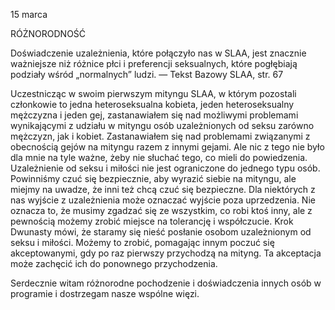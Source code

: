 15 marca

RÓŻNORODNOŚĆ

 Doświadczenie uzależnienia, które połączyło nas w SLAA, jest znacznie ważniejsze niż różnice płci i preferencji seksualnych, które pogłębiają podziały wśród „normalnych” ludzi. — Tekst Bazowy SLAA, str. 67

 Uczestnicząc w swoim pierwszym mityngu SLAA, w którym pozostali członkowie to jedna heteroseksualna kobieta, jeden heteroseksualny mężczyzna i jeden gej, zastanawiałem się nad możliwymi problemami wynikającymi z udziału w mityngu osób uzależnionych od seksu zarówno mężczyzn, jak i kobiet. Zastanawiałem się nad problemami związanymi z obecnością gejów na mityngu razem z innymi gejami. Ale nic z tego nie było dla mnie na tyle ważne, żeby nie słuchać tego, co mieli do powiedzenia. Uzależnienie od seksu i miłości nie jest ograniczone do jednego typu osób. Powinniśmy czuć się bezpiecznie, aby wyrazić siebie na mityngu, ale miejmy na uwadze, że inni też chcą czuć się bezpieczne. Dla niektórych z nas wyjście z uzależnienia może oznaczać wyjście poza uprzedzenia. Nie oznacza to, że musimy zgadzać się ze wszystkim, co robi ktoś inny, ale z pewnością możemy zrobić miejsce na tolerancję i współczucie. Krok Dwunasty mówi, że staramy się nieść posłanie osobom uzależnionym od seksu i miłości. Możemy to zrobić, pomagając innym poczuć się akceptowanymi, gdy po raz pierwszy przychodzą na mityng. Ta akceptacja może zachęcić ich do ponownego przychodzenia.

 Serdecznie witam różnorodne pochodzenie i doświadczenia innych osób w programie i dostrzegam nasze wspólne więzi.
